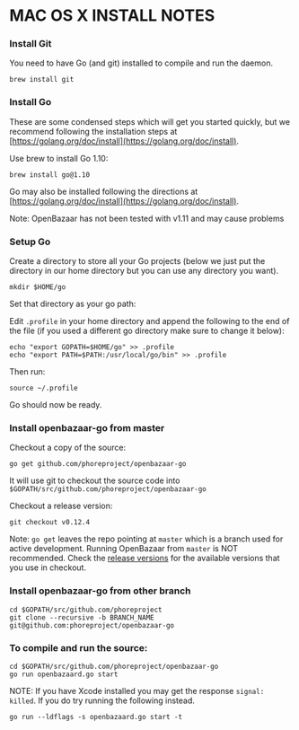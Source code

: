 MAC OS X INSTALL NOTES
====================

### Install Git

You need to have Go (and git) installed to compile and run the daemon.

```
brew install git
```

### Install Go
These are some condensed steps which will get you started quickly, but we recommend following the installation steps at [https://golang.org/doc/install](https://golang.org/doc/install).

Use brew to install Go 1.10:
```
brew install go@1.10
```

Go may also be installed following the directions at [https://golang.org/doc/install](https://golang.org/doc/install).

Note: OpenBazaar has not been tested with v1.11 and may cause problems

### Setup Go

Create a directory to store all your Go projects (below we just put the directory in our home directory but you can use any directory you want).

```
mkdir $HOME/go
```

Set that directory as your go path:

Edit `.profile` in your home directory and append the following to the end of the file (if you used a different go directory make sure to change it below):
```
echo "export GOPATH=$HOME/go" >> .profile
echo "export PATH=$PATH:/usr/local/go/bin" >> .profile
```

Then run:
```
source ~/.profile
```

Go should now be ready.

### Install openbazaar-go from master

Checkout a copy of the source:
```
go get github.com/phoreproject/openbazaar-go
```

It will use git to checkout the source code into `$GOPATH/src/github.com/phoreproject/openbazaar-go`

Checkout a release version:
```
git checkout v0.12.4
```

Note: `go get` leaves the repo pointing at `master` which is a branch used for active development. Running OpenBazaar from `master` is NOT recommended. Check the [release versions](https://github.com/OpenBazaar/openbazaar-go/releases) for the available versions that you use in checkout.

### Install openbazaar-go from other branch
```
cd $GOPATH/src/github.com/phoreproject
git clone --recursive -b BRANCH_NAME git@github.com:phoreproject/openbazaar-go
```

### To compile and run the source:
```
cd $GOPATH/src/github.com/phoreproject/openbazaar-go
go run openbazaard.go start
```

NOTE: If you have Xcode installed you may get the response `signal: killed`. If you do try running the following instead.

```
go run --ldflags -s openbazaard.go start -t
```
